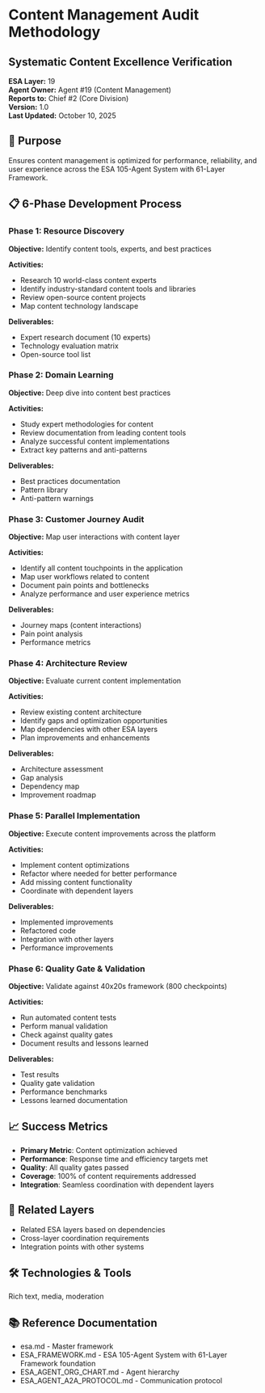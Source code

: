 # Content Management Audit Methodology
## Systematic Content Excellence Verification

**ESA Layer:** 19  
**Agent Owner:** Agent #19 (Content Management)  
**Reports to:** Chief #2 (Core Division)  
**Version:** 1.0  
**Last Updated:** October 10, 2025

## 🎯 Purpose
Ensures content management is optimized for performance, reliability, and user experience across the ESA 105-Agent System with 61-Layer Framework.

## 📋 6-Phase Development Process

### Phase 1: Resource Discovery
**Objective:** Identify content tools, experts, and best practices

**Activities:**
- Research 10 world-class content experts
- Identify industry-standard content tools and libraries
- Review open-source content projects
- Map content technology landscape

**Deliverables:**
- Expert research document (10 experts)
- Technology evaluation matrix
- Open-source tool list

### Phase 2: Domain Learning
**Objective:** Deep dive into content best practices

**Activities:**
- Study expert methodologies for content
- Review documentation from leading content tools
- Analyze successful content implementations
- Extract key patterns and anti-patterns

**Deliverables:**
- Best practices documentation
- Pattern library
- Anti-pattern warnings

### Phase 3: Customer Journey Audit
**Objective:** Map user interactions with content layer

**Activities:**
- Identify all content touchpoints in the application
- Map user workflows related to content
- Document pain points and bottlenecks
- Analyze performance and user experience metrics

**Deliverables:**
- Journey maps (content interactions)
- Pain point analysis
- Performance metrics

### Phase 4: Architecture Review
**Objective:** Evaluate current content implementation

**Activities:**
- Review existing content architecture
- Identify gaps and optimization opportunities
- Map dependencies with other ESA layers
- Plan improvements and enhancements

**Deliverables:**
- Architecture assessment
- Gap analysis
- Dependency map
- Improvement roadmap

### Phase 5: Parallel Implementation
**Objective:** Execute content improvements across the platform

**Activities:**
- Implement content optimizations
- Refactor where needed for better performance
- Add missing content functionality
- Coordinate with dependent layers

**Deliverables:**
- Implemented improvements
- Refactored code
- Integration with other layers
- Performance improvements

### Phase 6: Quality Gate & Validation
**Objective:** Validate against 40x20s framework (800 checkpoints)

**Activities:**
- Run automated content tests
- Perform manual validation
- Check against quality gates
- Document results and lessons learned

**Deliverables:**
- Test results
- Quality gate validation
- Performance benchmarks
- Lessons learned documentation

## 📈 Success Metrics
- **Primary Metric**: Content optimization achieved
- **Performance**: Response time and efficiency targets met
- **Quality**: All quality gates passed
- **Coverage**: 100% of content requirements addressed
- **Integration**: Seamless coordination with dependent layers

## 🔗 Related Layers
- Related ESA layers based on dependencies
- Cross-layer coordination requirements
- Integration points with other systems

## 🛠️ Technologies & Tools
Rich text, media, moderation

## 📚 Reference Documentation
- esa.md - Master framework
- ESA_FRAMEWORK.md - ESA 105-Agent System with 61-Layer Framework foundation
- ESA_AGENT_ORG_CHART.md - Agent hierarchy
- ESA_AGENT_A2A_PROTOCOL.md - Communication protocol
